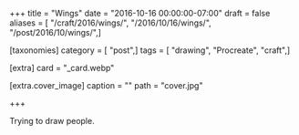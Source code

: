 +++
title = "Wings"
date = "2016-10-16 00:00:00-07:00"
draft = false
aliases = [ "/craft/2016/wings/", "/2016/10/16/wings/", "/post/2016/10/wings/",]

[taxonomies]
category = [ "post",]
tags = [ "drawing", "Procreate", "craft",]

[extra]
card = "_card.webp"

[extra.cover_image]
caption = ""
path = "cover.jpg"

+++

Trying to draw people.
